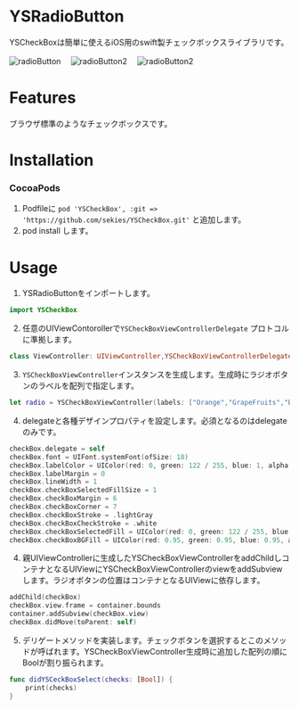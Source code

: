 # YSRadioButton
YSCheckBoxは簡単に使えるiOS用のswift製チェックボックスライブラリです。  

![radioButton](radioButton.gif)　
![radioButton2](radioButton3.gif)　
![radioButton2](radioButton2.gif)　
# Features
ブラウザ標準のようなチェックボックスです。

# Installation
### CocoaPods

1. Podfileに `pod 'YSCheckBox', :git => 'https://github.com/sekies/YSCheckBox.git'` と追加します。
1. pod install します。


# Usage
1. YSRadioButtonをインポートします。
 ```Swift
 import YSCheckBox
 ```
2. 任意のUIViewContorollerで`YSCheckBoxViewControllerDelegate` プロトコルに準拠します。
 ```Swift
 class ViewController: UIViewController,YSCheckBoxViewControllerDelegate {
 ```
3. `YSCheckBoxViewController`インスタンスを生成します。生成時にラジオボタンのラベルを配列で指定します。  
  ```Swift
  let radio = YSCheckBoxViewController(labels: ["Orange","GrapeFruits","Banana"])
  ```
4. delegateと各種デザインプロパティを設定します。必須となるのはdelegateのみです。
  ```Swift
checkBox.delegate = self
checkBox.font = UIFont.systemFont(ofSize: 18)
checkBox.labelColor = UIColor(red: 0, green: 122 / 255, blue: 1, alpha: 1)
checkBox.labelMargin = 0
checkBox.lineWidth = 1
checkBox.checkBoxSelectedFillSize = 1
checkBox.checkBoxMargin = 6
checkBox.checkBoxCorner = 7
checkBox.checkBoxStroke = .lightGray
checkBox.checkBoxCheckStroke = .white
checkBox.checkBoxSelectedFill = UIColor(red: 0, green: 122 / 255, blue: 1, alpha: 1)
checkBox.checkBoxBGFill = UIColor(red: 0.95, green: 0.95, blue: 0.95, alpha: 1)
  ```
4. 親UIViewControllerに生成したYSCheckBoxViewControllerをaddChildしコンテナとなるUIViewにYSCheckBoxViewControllerのviewをaddSubviewします。ラジオボタンの位置はコンテナとなるUIViewに依存します。
  ```Swift
addChild(checkBox)
checkBox.view.frame = container.bounds
container.addSubview(checkBox.view)
checkBox.didMove(toParent: self)
  ```
5. デリゲートメソッドを実装します。チェックボタンを選択するとこのメソッドが呼ばれます。YSCheckBoxViewController生成時に追加した配列の順にBoolが割り振られます。
  ```Swift
  func didYSCeckBoxSelect(checks: [Bool]) {
      print(checks)
  }
  ```
